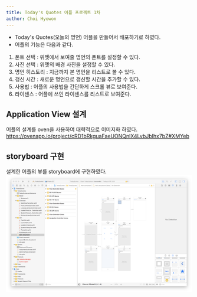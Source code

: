 ```yaml
---
title: Today's Quotes 어플 프로젝트 1차
author: Choi Hyowon
---
```

* Today's Quotes(오늘의 명언) 어플을 만들어서 배포하기로 하였다.
* 어플의 기능은 다음과 같다.
1. 폰트 선택 : 위젯에서 보여줄 명언의 폰트를 설정할 수 있다.
2. 사진 선택 : 위젯의 배경 사진을 설정할 수 있다.
3. 명언 히스토리 : 지금까지 본 명언을 리스트로 볼 수 있다.
4. 갱신 시간 : 새로운 명언으로 갱신할 시간을 추가할 수 있다.
5. 사용법 : 어플의 사용법을 간단하게 스크롤 뷰로 보여준다.
6. 라이센스 : 어플에 쓰인 라이센스를 리스트로 보여준다.

## Application View 설계
어플의 설계를 oven을 사용하여 대략적으로 이미지화 하였다.
https://ovenapp.io/project/cRD1bRkguaFaeUONQnlX4LvbJbIhx7bZ#XMYeb

## storyboard 구현
설계한 어플의 뷰를 storyboard에 구현하였다.
![Image](/images/TodaysQuotes_storyboard.png)